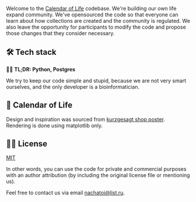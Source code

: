 Welcome to the [Calendar of Life](https://t.me/TimeGridBot) codebase. We're building our own life expand community. We've opensourced the code so that everyone can learn about how collections are created and the community is regulated. We also leave the opportunity for participants to modify the code and propose those changes that they consider necessary.

## 🛠 Tech stack

👨‍💻 **TL;DR: Python, Postgres**

We try to keep our code simple and stupid, because we are not very smart ourselves, and the only developer is a bioinformatician.  

## 📅 Calendar of Life 

Design and inspiration was sourced from [kurzgesagt shop poster](https://shop-us.kurzgesagt.org/collections/posters/products/lifespan-calendar-poster). Rendering is done using matplotlib only.

## 👩‍💼 License 

[MIT](LICENSE.md)

In other words, you can use the code for private and commercial purposes with an author attribution (by including the original license file or mentioning us).

Feel free to contact us via email [nachatoi@list.ru](mailto:nachatoi@list.ru).

